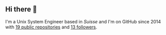 <h2>Hi there 👋</h2>

<p>
    I'm a Unix System Engineer based in <i>Suisse</i>
    and I'm on GitHub since 2014
    with <a href="https://github.com/Cormoran96?tab=repositories">19 public repositories</a>
    and <a href="https://github.com/Cormoran96?tab=followers">13 followers</a>.
</p>
